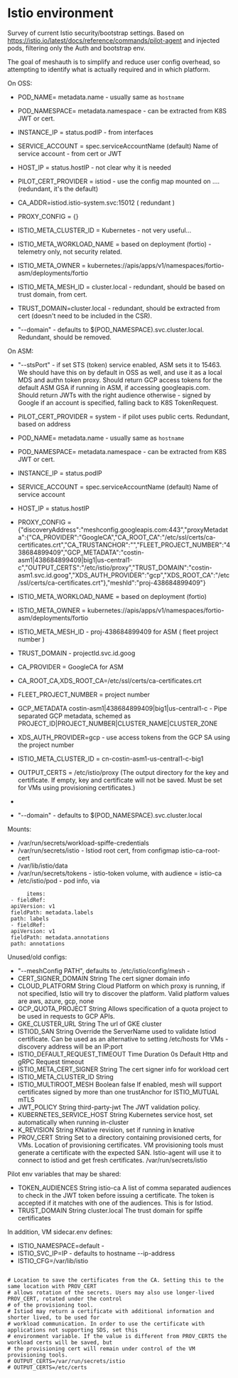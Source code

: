 # Istio environment

Survey of current Istio security/bootstrap settings. 
Based on https://istio.io/latest/docs/reference/commands/pilot-agent and injected pods, filtering only the Auth and bootstrap env.

The goal of meshauth is to simplify and reduce user config overhead, 
so attempting to identify what is actually required and in which platform.


On OSS:
- POD_NAME= metadata.name - usually same as `hostname`
- POD_NAMESPACE= metadata.namespace - can be extracted from K8S JWT or cert.
- INSTANCE_IP = status.podIP - from interfaces
- SERVICE_ACCOUNT = spec.serviceAccountName (default)		Name of service account - from cert or JWT
- HOST_IP = status.hostIP - not clear why it is needed
- PILOT_CERT_PROVIDER = istiod - use the config map mounted on .... (redundant, it's the default)
- CA_ADDR=istiod.istio-system.svc:15012 ( redundant )
- PROXY_CONFIG = {}
- ISTIO_META_CLUSTER_ID = Kubernetes - not very useful...
- ISTIO_META_WORKLOAD_NAME = based on deployment (fortio) - telemetry only, not security related.
- ISTIO_META_OWNER =  kubernetes://apis/apps/v1/namespaces/fortio-asm/deployments/fortio


- ISTIO_META_MESH_ID = cluster.local - redundant, should be based on trust domain, from cert.
- TRUST_DOMAIN=cluster.local - redundant, should be extracted from cert (doesn't need to be included in the CSR).
- "--domain" - defaults to $(POD_NAMESPACE).svc.cluster.local. Redundant, should be removed.


On ASM:

- "--stsPort" - if set STS (token) service enabled, ASM sets it to 15463. We should have this on by default in OSS as well, and use it as a local MDS and authn token proxy. Should 
 return GCP access tokens for the default ASM GSA if running in ASM, if accessing googleapis.com. Should return JWTs with the right audience otherwise - signed by Google if an account is specified, falling back to K8S TokenRequest.


- PILOT_CERT_PROVIDER = system - if pilot uses public certs. Redundant, based on address
- POD_NAME= metadata.name - usually same as `hostname`
- POD_NAMESPACE= metadata.namespace - can be extracted from K8S JWT or cert. 
- INSTANCE_IP = status.podIP
- SERVICE_ACCOUNT = spec.serviceAccountName (default)		Name of service account
- HOST_IP = status.hostIP
- PROXY_CONFIG = {"discoveryAddress":"meshconfig.googleapis.com:443","proxyMetadata":{"CA_PROVIDER":"GoogleCA","CA_ROOT_CA":"/etc/ssl/certs/ca-certificates.crt","CA_TRUSTANCHOR":"","FLEET_PROJECT_NUMBER":"438684899409","GCP_METADATA":"costin-asm1|438684899409|big1|us-central1-c","OUTPUT_CERTS":"/etc/istio/proxy","TRUST_DOMAIN":"costin-asm1.svc.id.goog","XDS_AUTH_PROVIDER":"gcp","XDS_ROOT_CA":"/etc/ssl/certs/ca-certificates.crt"},"meshId":"proj-438684899409"}
- ISTIO_META_WORKLOAD_NAME = based on deployment (fortio)
- ISTIO_META_OWNER =  kubernetes://apis/apps/v1/namespaces/fortio-asm/deployments/fortio
- ISTIO_META_MESH_ID - proj-438684899409 for ASM ( fleet project number )
- TRUST_DOMAIN - projectId.svc.id.goog
- CA_PROVIDER = GoogleCA for ASM
- CA_ROOT_CA,XDS_ROOT_CA=/etc/ssl/certs/ca-certificates.crt
- FLEET_PROJECT_NUMBER = project number
- GCP_METADATA costin-asm1|438684899409|big1|us-central1-c - Pipe separated GCP metadata, schemed as PROJECT_ID|PROJECT_NUMBER|CLUSTER_NAME|CLUSTER_ZONE
- XDS_AUTH_PROVIDER=gcp - use access tokens from the GCP SA using the project number
- ISTIO_META_CLUSTER_ID = cn-costin-asm1-us-central1-c-big1
- OUTPUT_CERTS = /etc/istio/proxy (The output directory for the key and certificate. If empty, key and certificate will not be saved. Must be set for VMs using provisioning certificates.)
- 
- "--domain" - defaults to $(POD_NAMESPACE).svc.cluster.local


Mounts:
- /var/run/secrets/workload-spiffe-credentials
- /var/run/secrets/istio - Istiod root cert, from configmap istio-ca-root-cert
- /var/lib/istio/data
- /var/run/secrets/tokens - istio-token volume, with audience = istio-ca
- /etc/istio/pod - pod info, via
 ``` downwardAPI: 
       items:
  - fieldRef:
  apiVersion: v1
  fieldPath: metadata.labels
  path: labels
  - fieldRef:
  apiVersion: v1
  fieldPath: metadata.annotations
  path: annotations
  ```

Unused/old configs:

- "--meshConfig PATH", defaults to ./etc/istio/config/mesh -
-  CERT_SIGNER_DOMAIN	String		The cert signer domain info
-  CLOUD_PLATFORM	String		Cloud Platform on which proxy is running, if not specified, Istio will try to discover the platform. Valid platform values are aws, azure, gcp, none
-  GCP_QUOTA_PROJECT	String		Allows specification of a quota project to be used in requests to GCP APIs.
-  GKE_CLUSTER_URL	String		The url of GKE cluster
-  ISTIOD_SAN	String		Override the ServerName used to validate Istiod certificate. Can be used as an alternative to setting /etc/hosts for VMs - discovery address will be an IP:port
-  ISTIO_DEFAULT_REQUEST_TIMEOUT	Time Duration	0s	Default Http and gRPC Request timeout
-  ISTIO_META_CERT_SIGNER	String		The cert signer info for workload cert
-  ISTIO_META_CLUSTER_ID	String
-  ISTIO_MULTIROOT_MESH	Boolean	false	If enabled, mesh will support certificates signed by more than one trustAnchor for ISTIO_MUTUAL mTLS
-  JWT_POLICY	String	third-party-jwt	The JWT validation policy.
-  KUBERNETES_SERVICE_HOST	String		Kubernetes service host, set automatically when running in-cluster
-  K_REVISION	String		KNative revision, set if running in knative
-  PROV_CERT	String		Set to a directory containing provisioned certs, for VMs. Location of provisioning
   certificates. VM provisioning tools must generate a certificate with
   the expected SAN. Istio-agent will use it to connect to istiod and get fresh certificates.
   /var/run/secrets/istio


Pilot env variables that may be shared:
-  TOKEN_AUDIENCES	String	istio-ca	A list of comma separated audiences to check in the JWT token before issuing a certificate. The token is accepted if it matches with one of the audiences. This is for Istiod.
-  TRUST_DOMAIN	String	cluster.local	The trust domain for spiffe certificates

In addition, VM sidecar.env defines:

- ISTIO_NAMESPACE=default -
- ISTIO_SVC_IP=IP - defaults to hostname --ip-address
- ISTIO_CFG=/var/lib/istio
```shell

# Location to save the certificates from the CA. Setting this to the same location with PROV_CERT
# allows rotation of the secrets. Users may also use longer-lived PROV_CERT, rotated under the control
# of the provisioning tool.
# Istiod may return a certificate with additional information and shorter lived, to be used for
# workload communication. In order to use the certificate with applications not supporting SDS, set this
# environment variable. If the value is different from PROV_CERTS the workload certs will be saved, but
# the provisioning cert will remain under control of the VM provisioning tools.
# OUTPUT_CERTS=/var/run/secrets/istio
# OUTPUT_CERTS=/etc/certs


```



